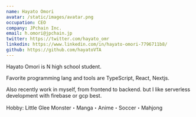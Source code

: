 ```yaml
---
name: Hayato Omori
avatar: /static/images/avatar.png
occupation: CEO
company: JPchain Inc.
email: h.omori@jpchain.jp
twitter: https://twitter.com/hayato_omr
linkedin: https://www.linkedin.com/in/hayato-omori-7796711b8/
github: https://github.com/hayatoVTA
---
```


Hayato Omori is N high school student.

Favorite programming lang and tools are TypeScript, React, Nextjs.

Also recently work in myself, from frontend to backend. but I like serverless development with firebase or gcp best.

Hobby: Little Glee Monster・Manga・Anime・Soccer・Mahjong
